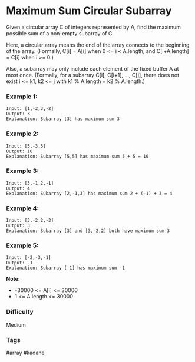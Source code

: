 # Maximum Sum Circular Subarray

Given a circular array C of integers represented by A, find the maximum possible sum of a non-empty subarray of C.

Here, a circular array means the end of the array connects to the beginning of the array. (Formally, C[i] = A[i] when 0 <= i < A.length, and C[i+A.length] = C[i] when i >= 0.)

Also, a subarray may only include each element of the fixed buffer A at most once. (Formally, for a subarray C[i], C[i+1], ..., C[j], there does not exist i <= k1, k2 <= j with k1 % A.length = k2 % A.length.)

### Example 1:

```
Input: [1,-2,3,-2]
Output: 3
Explanation: Subarray [3] has maximum sum 3
```

### Example 2:

```
Input: [5,-3,5]
Output: 10
Explanation: Subarray [5,5] has maximum sum 5 + 5 = 10
```

### Example 3:

```
Input: [3,-1,2,-1]
Output: 4
Explanation: Subarray [2,-1,3] has maximum sum 2 + (-1) + 3 = 4
```

### Example 4:

```
Input: [3,-2,2,-3]
Output: 3
Explanation: Subarray [3] and [3,-2,2] both have maximum sum 3
```

### Example 5:

```
Input: [-2,-3,-1]
Output: -1
Explanation: Subarray [-1] has maximum sum -1
```

**Note:**

- -30000 <= A[i] <= 30000
- 1 <= A.length <= 30000

### Difficulty

Medium

### Tags

#array #kadane

